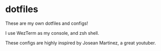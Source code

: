 # dotfiles
These are my own dotfiles and configs!

I use WezTerm as my console, and zsh shell.

These configs are highly inspired by Josean Martinez, a great youtuber.
